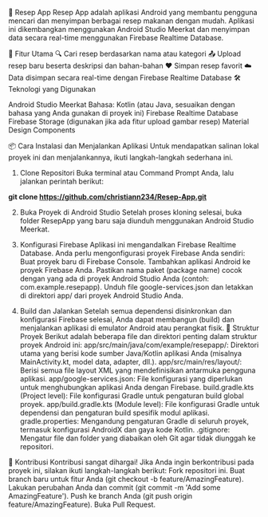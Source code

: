 🥘 Resep App
Resep App adalah aplikasi Android yang membantu pengguna mencari dan menyimpan berbagai resep makanan dengan mudah. Aplikasi ini dikembangkan menggunakan Android Studio Meerkat dan menyimpan data secara real-time menggunakan Firebase Realtime Database.

🚀 Fitur Utama
🔍 Cari resep berdasarkan nama atau kategori
📤 Upload resep baru beserta deskripsi dan bahan-bahan
❤️ Simpan resep favorit
☁️ Data disimpan secara real-time dengan Firebase Realtime Database
🛠️ Teknologi yang Digunakan

Android Studio Meerkat
Bahasa: Kotlin (atau Java, sesuaikan dengan bahasa yang Anda gunakan di proyek ini)
Firebase Realtime Database
Firebase Storage (digunakan jika ada fitur upload gambar resep)
Material Design Components

📦 Cara Instalasi dan Menjalankan Aplikasi
Untuk mendapatkan salinan lokal proyek ini dan menjalankannya, ikuti langkah-langkah sederhana ini.

1. Clone Repositori
Buka terminal atau Command Prompt Anda, lalu jalankan perintah berikut:

**git clone https://github.com/christiann234/Resep-App.git**

2. Buka Proyek di Android Studio
Setelah proses kloning selesai, buka folder ResepApp yang baru saja diunduh menggunakan Android Studio Meerkat.

3. Konfigurasi Firebase
Aplikasi ini mengandalkan Firebase Realtime Database. Anda perlu mengonfigurasi proyek Firebase Anda sendiri:
Buat proyek baru di Firebase Console.
Tambahkan aplikasi Android ke proyek Firebase Anda. Pastikan nama paket (package name) cocok dengan yang ada di proyek Android Studio Anda (contoh: com.example.resepapp).
Unduh file google-services.json dan letakkan di direktori app/ dari proyek Android Studio Anda.

4. Build dan Jalankan
Setelah semua dependensi disinkronkan dan konfigurasi Firebase selesai, Anda dapat membangun (build) dan menjalankan aplikasi di emulator Android atau perangkat fisik.
📂 Struktur Proyek
Berikut adalah beberapa file dan direktori penting dalam struktur proyek Android ini:
app/src/main/java/com/example/resepapp/: Direktori utama yang berisi kode sumber Java/Kotlin aplikasi Anda (misalnya MainActivity.kt, model data, adapter, dll.).
app/src/main/res/layout/: Berisi semua file layout XML yang mendefinisikan antarmuka pengguna aplikasi.
app/google-services.json: File konfigurasi yang diperlukan untuk menghubungkan aplikasi Anda dengan Firebase.
build.gradle.kts (Project level): File konfigurasi Gradle untuk pengaturan build global proyek.
app/build.gradle.kts (Module level): File konfigurasi Gradle untuk dependensi dan pengaturan build spesifik modul aplikasi.
gradle.properties: Mengandung pengaturan Gradle di seluruh proyek, termasuk konfigurasi AndroidX dan gaya kode Kotlin.
.gitignore: Mengatur file dan folder yang diabaikan oleh Git agar tidak diunggah ke repositori.

🤝 Kontribusi
Kontribusi sangat dihargai! Jika Anda ingin berkontribusi pada proyek ini, silakan ikuti langkah-langkah berikut:
Fork repositori ini.
Buat branch baru untuk fitur Anda (git checkout -b feature/AmazingFeature).
Lakukan perubahan Anda dan commit (git commit -m 'Add some AmazingFeature').
Push ke branch Anda (git push origin feature/AmazingFeature).
Buka Pull Request.
